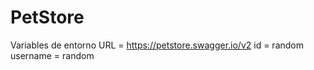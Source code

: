 # PetStore
Variables de entorno
    URL = https://petstore.swagger.io/v2
    id = random
    username = random